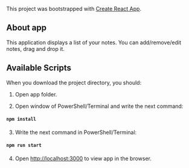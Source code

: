 This project was bootstrapped with [Create React App](https://github.com/facebook/create-react-app).

## About app

This application displays a list of your notes. You can add/remove/edit notes, drag and drop it.

## Available Scripts

When you download the project directory, you should:

1. Open app folder.

2. Open window of PowerShell/Terminal and write the next command:
#### `npm install`

3. Write the next command in PowerShell/Terminal:
#### `npm run start`

4. Open [http://localhost:3000](http://localhost:3000) to view app in the browser.